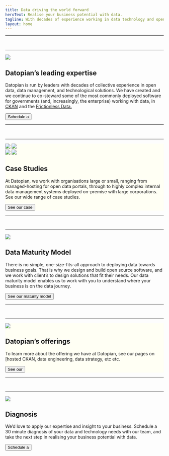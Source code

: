 ```yaml
---
title: Data driving the world forward
heroText: Realise your business potential with data.
tagline: With decades of experience working in data technology and open source software, we deliver outstanding data solutions for you to fulfil on your business goals. We’d love to apply our expertise to your business. Schedule a 30 minute diagnosis with our team, and take the next step in realising your business potential with data.
layout: home
---
```


<hr>
<br>
<hr>

<div class="flex flex-row content-center h-screen flex-wrap pr-40">
  <div class="w-2/3">
    <img class="mx-auto h-48 py-12" src="/img/home/for-researchers.svg"></img>
  </div>
  <div class="w-1/3">
    <h2 class="text-4xl font-normal pb-8">Datopian’s leading expertise</h2>
    <p class="text-gray-800 text-lg font-light pb-12">Datopian is run by leaders with decades of collective experience in
open data, data management, and technological solutions. We have
created and we continue to co-steward some of the most commonly
deployed software for governments (and, increasingly, the
enterprise) working with data, in <a href="" class="links">CKAN</a> and the <a href="" class="links">Frictionless Data.</a> </p>
    <div class="container">
      <button class="w-48 button-hero h-12 font-medium text-lg text-left pl-6 shadow-lg">Schedule a</button>
    </div>
  </div>
</div>

<hr>
<br>
<hr>

<div class="flex flex-row pt-40 h-screen colored-section flex-wrap pr-40">
  <div class="w-2/3">
    <div class="flex flex-row content-center py-8 justify-center flex-wrap">
      <img class="h-40" src="/open-knowledge.png"></img>
      <img class="h-40 pl-32" src="/open-knowledge.png"></img>
    </div>
    <div class="flex flex-row justify-center content-center flex-wrap">
      <img class="h-40" src="/open-knowledge.png"></img>
      <img class="h-40 pl-32" src="/open-knowledge.png"></img>
    </div>
  </div>
  <div class="w-1/3">
    <h2 class="text-4xl font-normal py-8">Case Studies</h2>
    <p class="text-gray-800 text-lg font-light pb-12">At Datopian, we work with organisations large or small, ranging from
managed-hosting for open data portals, through to highly complex
internal data management systems deployed on-premise with large
corporations. See our wide range of case studies. </p>
    <div class="container">
      <button class="w-48 button-hero h-12 font-medium text-lg text-left pl-6 shadow-lg">See our case</button>
    </div>
  </div>
</div>

<hr>
<br>
<hr>

<div class="flex flex-row h-screen content-center flex-wrap">
  <div class="w-2/3 pt-20">
    <img class="mx-auto h-48" src="/img/home/for-researchers.svg"></img>
  </div>
  <div class="w-1/3">
    <h2 class="text-4xl font-normal pb-8">Data Maturity Model</h2>
    <p class="text-gray-800 text-lg font-light pr-40 pb-12">There is no simple, one-size-fits-all approach to deploying data
towards business goals. That is why we design and build open
source software, and we work with client’s to design solutions that fit
their needs. Our data maturity model enables us to work with you to
understand where your business is on the data journey.</p>
    <div class="container pb-64">
      <button class="w-56 button-hero h-12 font-medium text-lg shadow-lg">See our maturity model</button>
    </div>
  </div>
</div>

<hr>
<br>
<hr>

<div class="flex flex-row content-center colored-section h-screen flex-wrap pr-40">
  <div class="w-2/3">
    <img class="mx-auto h-48 py-12" src="/img/home/for-researchers.svg"></img>
  </div>
  <div class="w-1/3">
    <h2 class="text-4xl font-normal pb-8">Datopian’s offerings</h2>
    <p class="text-gray-800 text-lg font-light pb-12">To learn more about the offering we have at Datopian, see our
pages on [hosted CKAN, data engineering, data strategy, etc etc.</p>
    <div class="container pb-64">
      <button class="w-48 button-hero h-12 font-medium text-lg text-left pl-6 shadow-lg">See our</button>
    </div>
  </div>
</div>

<hr>
<br>
<hr>

<div class="flex flex-row content-center h-screen flex-wrap pr-40">
  <div class="w-2/3">
    <img class="mx-auto h-48 py-12" src="/img/home/for-researchers.svg"></img>
  </div>
  <div class="w-1/3">
    <h2 class="text-4xl font-normal pb-8">Diagnosis</h2>
    <p class="text-gray-800 text-lg font-light pb-12">We’d love to apply our expertise and insight to your business.
Schedule a 30 minute diagnosis of your data and technology needs
with our team, and take the next step in realising your business
potential with data.</p>
    <div class="container pb-64">
      <button class="w-48 button-hero h-12 font-medium text-left pl-6 text-lg shadow-lg">Schedule a</button>
    </div>
  </div>
</div>


<script>

export default {
  components: {  }
};
</script>

<style>

.colored-section {
  background-color: #FFFFF4;
}

.gradient-section-lower-op {
  background: rgb(148,93,214);
  background: linear-gradient(223deg, rgba(148,93,214,0.015406846332283) 0%, rgba(30,162,255,0.1) 100%);
}

.highlighted {
  color: #945DD6;
  font-weight: 400;
}

.links-github {
  color: #1A98FF;

}

.fd-footer {
  background-color: #1A98FF;
  opacity: 0.9;
}

.links {
  color: #F46838;
  text-decoration: underline;
}

</style>
